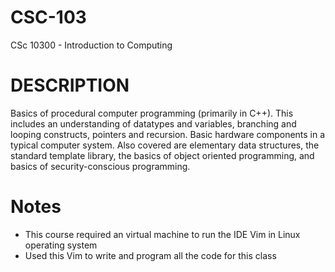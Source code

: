 # CSC-103
CSc 10300 - Introduction to Computing

# DESCRIPTION
Basics of procedural computer programming (primarily in C++). This includes an understanding of datatypes and variables, branching and looping constructs, pointers and recursion. Basic hardware components in a typical computer system. Also covered are elementary data structures, the standard template library, the basics of object oriented programming, and basics of security-conscious programming.

# Notes
- This course required an virtual machine to run the IDE Vim in Linux operating system  
- Used this Vim to write and program all the code for this class
